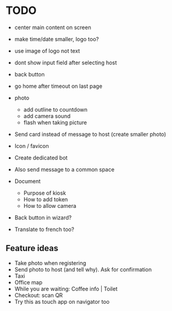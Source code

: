 # TODO

- center main content on screen
- make time/date smaller, logo too?
- use image of logo not text
- dont show input field after selecting host
- back button
- go home after timeout on last page

- photo
  - add outline to countdown
  - add camera sound
  - flash when taking picture

- Send card instead of message to host (create smaller photo)
- Icon / favicon
- Create dedicated bot
- Also send message to a common space
- Document
  - Purpose of kiosk
  - How to add token
  - How to allow camera

- Back button in wizard?
- Translate to french too?


## Feature ideas

- Take photo when registering
- Send photo to host (and tell why). Ask for confirmation
- Taxi
- Office map
- While you are waiting: Coffee info | Toilet
- Checkout: scan QR
- Try this as touch app on navigator too
